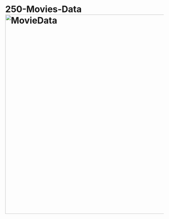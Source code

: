 # 250-Movies-Data<img width="635" alt="MovieData" src="https://user-images.githubusercontent.com/94217106/197480562-f1c2f53d-e8c3-4df8-89cb-cffff4c8e53c.png">
